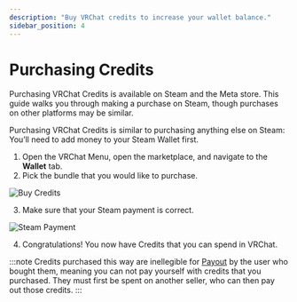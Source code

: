 ```yaml
---
description: "Buy VRChat credits to increase your wallet balance."
sidebar_position: 4
---
```


# Purchasing Credits

Purchasing VRChat Credits is available on Steam and the Meta store. This guide walks you through making a purchase on Steam, though purchases on other platforms may be similar. 

Purchasing VRChat Credits is similar to purchasing anything else on Steam: You’ll need to add money to your Steam Wallet first.

1. Open the VRChat Menu, open the marketplace, and navigate to the **Wallet** tab.
2. Pick the bundle that you would like to purchase.

![Buy Credits](/img/economy/purchasing_credits-bundle.png "Selecting your bundle in-game")

3. Make sure that your Steam payment is correct.

![Steam Payment](/img/economy/purchasing_credits-steam.png "Verifying Steam payment")

4. Congratulations! You now have Credits that you can spend in VRChat.

:::note
Credits purchased this way are inellegible for [Payout](/economy/payout/) by the user who bought them, meaning you can not pay yourself with credits that you purchased.
They must first be spent on another seller, who can then pay out those credits.
:::